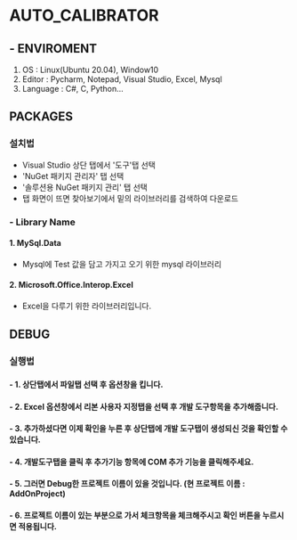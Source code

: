 # AUTO_CALIBRATOR
## - ENVIROMENT
1. OS : Linux(Ubuntu 20.04), Window10
2. Editor : Pycharm, Notepad, Visual Studio, Excel, Mysql
3. Language : C#, C, Python...


## PACKAGES
### 설치법
- Visual Studio 상단 탭에서 '도구'탭 선택
- 'NuGet 패키지 관리자' 탭 선택
- '솔루션용 NuGet 패키지 관리' 탭 선택
- 탭 화면이 뜨면 찾아보기에서 밑의 라이브러리를 검색하여 다운로드

### - Library Name
#### 1. MySql.Data 
- Mysql에 Test 값을 담고 가지고 오기 위한 mysql 라이브러리

#### 2. Microsoft.Office.Interop.Excel
- Excel을 다루기 위한 라이브러리입니다.

## DEBUG
### 실행법
#### - 1. 상단탭에서 파일탭 선택 후 옵션창을 킵니다.
#### - 2. Excel 옵션창에서 리본 사용자 지정탭을 선택 후 개발 도구항목을 추가해줍니다.
#### - 3. 추가하셨다면 이제 확인을 누른 후 상단탭에 개발 도구탭이 생성되신 것을 확인할 수 있습니다.
#### - 4. 개발도구탭을 클릭 후 추가기능 항목에 COM 추가 기능을 클릭해주세요.
#### - 5. 그러면 Debug한 프로젝트 이름이 있을 것입니다. (현 프로젝트 이름 : AddOnProject)
#### - 6. 프로젝트 이름이 있는 부분으로 가서 체크항목을 체크해주시고 확인 버튼을 누르시면 적용됩니다.
